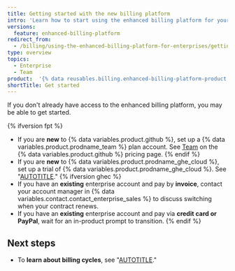```yaml
---
title: Getting started with the new billing platform
intro: 'Learn how to start using the enhanced billing platform for your {% data variables.enterprise.enterprise_or_org %} account.'
versions:
  feature: enhanced-billing-platform
redirect_from:
  - /billing/using-the-enhanced-billing-platform-for-enterprises/getting-started-with-the-enhanced-billing-platform
type: overview
topics:
  - Enterprise
  - Team
product:  '{% data reusables.billing.enhanced-billing-platform-product %}'
shortTitle: Get started
---
```


If you don't already have access to the enhanced billing platform, you may be able to get started.

{% ifversion fpt %}
* If you are **new** to {% data variables.product.github %}, set up a {% data variables.product.prodname_team %} plan account. See [Team](https://github.com/pricing) on the {% data variables.product.github %} pricing page.
{% endif %}
* If you are **new** to {% data variables.product.prodname_ghe_cloud %}, set up a trial of {% data variables.product.prodname_ghe_cloud %}. See "[AUTOTITLE](/admin/overview/setting-up-a-trial-of-github-enterprise-cloud)."
{% ifversion ghec %}
* If you have an **existing** enterprise account and pay by **invoice**, contact your account manager in {% data variables.contact.contact_enterprise_sales %} to discuss switching when your contract renews.
* If you have an **existing** enterprise account and pay via **credit card or PayPal**, wait for an in-product prompt to transition.
{% endif %}

## Next steps

* To **learn about billing cycles**, see "[AUTOTITLE](/billing/using-the-new-billing-platform/about-the-billing-cycle)."
